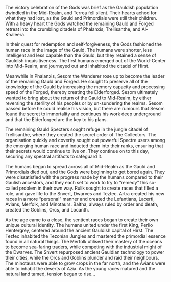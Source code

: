 The victory celebration of the Gods was brief as the Gauldish population dwindled in the Mid-Realm, and Terrea fell silent. Their hearts ached for what they had lost, as the Gauld and Primordials were still their children. With a heavy heart the Gods watched the remaining Gauld and Forged retreat into the crumbling citadels of Phalanxis, Trellisanthe, and Al-Khaleera.

In their quest for redemption and self-forgiveness, the Gods fashioned the human race in the image of the Gauld. The humans were shorter, less intelligent and less capable than the Gauld, but they retained a sense of Gauldish inquisitiveness. The first humans emerged out of the World-Center into Mid-Realm, and journeyed out and inhabited the citadel of Hirst.

Meanwhile in Phalanxis, Sesom the Wanderer rose up to become the leader of the remaining Gauld and Forged. He sought to preserve all of the knowledge of the Gauld by increasing the memory capacity and processing speed of the Forged, thereby creating the Elderforged. Sesom ultimately wanted to bring about the return of the Gauld to Mid-Realm, by either reversing the sterility of his peoples or by un-sundering the realms. Sesom passed before he could realise his vision, but there are rumours that Sesom found the secret to immortality and continues his work deep underground and that the Elderforged are the key to his plans.

The remaining Gauld Specters sought refuge in the jungle citadel of Trellisanthe, where they created the secret order of The Collectors. The organisation quickly and covertly sought out powerful Spectre users among the emerging human race and inducted them into their ranks, ensuring that their secrets would continue to live on. They continue on to this day, securing any spectral artifacts to safeguard it.

The humans began to spread across all of Mid-Realm as the Gauld and Primordials died out, and the Gods were beginning to get bored again. They were dissatisfied with the progress made by the humans compared to their Gaulish ancestors, and they each set to work to try to “remedy” this so-called problem in their own way. Rulik sought to create races that filled a role, and gave life to the Snvert, Dwarves and Teztec. Artra created his new races in a more “personal” manner and created the Lefantians, Lacerti, Avians, Merfolk, and Minotaurs. Baltha, always ruled by order and death, created the Goblins, Orcs, and Locanth.

As the age came to a close, the sentient races began to create their own unique cultural identity. The humans united under the first King, Perlio Hentergrey, centered around the ancient Gauldish capital of Hirst. The Teztec inhabited the Tezonian Jungles and mastered the primordial essence found in all natural things. The Merfolk utilised their mastery of the oceans to become sea-faring traders, while competing with the industrial might of the Dwarves. The Snvert repurposed ancient Gauldian technology to power their cities, while the Orcs and Goblins plunder and raid their neighbours. The minotaurs were able to grow crops in the far north, and the Avians were able to inhabit the deserts of Azia. As the young races matured and the natural land tamed, tension began to rise...

